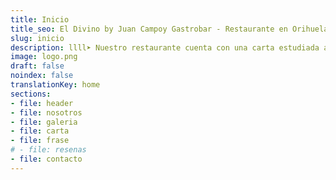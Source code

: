 ```yaml
---
title: Inicio
title_seo: El Divino by Juan Campoy Gastrobar - Restaurante en Orihuela
slug: inicio
description: llll➤ Nuestro restaurante cuenta con una carta estudiada al milímetro para sacar todo el potencial de cada producto que utilizamos ✅ ¡Prueba y repetirás!
image: logo.png
draft: false
noindex: false
translationKey: home
sections:
- file: header
- file: nosotros
- file: galeria
- file: carta
- file: frase
# - file: resenas
- file: contacto
---
```

